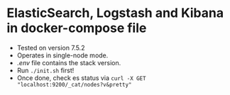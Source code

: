 # ElasticSearch, Logstash and Kibana in docker-compose file

* Tested on version 7.5.2
* Operates in single-node mode.
* _.env_ file contains the stack version.
* Run `./init.sh` first!
* Once done, check es status via `curl -X GET "localhost:9200/_cat/nodes?v&pretty"`
